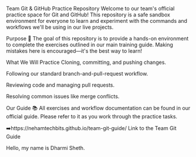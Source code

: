 Team Git & GitHub Practice Repository
Welcome to our team's official practice space for Git and GitHub! This repository is a safe sandbox environment for everyone to learn and experiment with the commands and workflows we'll be using in our live projects.

Purpose 🎯
The goal of this repository is to provide a hands-on environment to complete the exercises outlined in our main training guide. Making mistakes here is encouraged—it's the best way to learn!

What We Will Practice
Cloning, committing, and pushing changes.

Following our standard branch-and-pull-request workflow.

Reviewing code and managing pull requests.

Resolving common issues like merge conflicts.

Our Guide 📚
All exercises and workflow documentation can be found in our official guide. Please refer to it as you work through the practice tasks.

➡️https://nehamtechbits.github.io/team-git-guide/ Link to the Team Git Guide

Hello, my name is Dharmi Sheth.